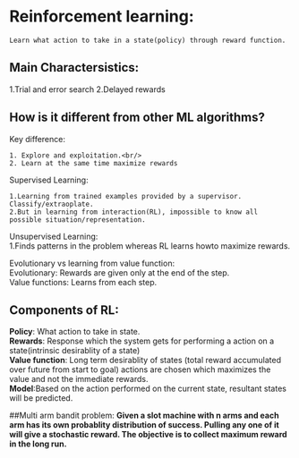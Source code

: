 # Reinforcement learning:
	Learn what action to take in a state(policy) through reward function.
## Main Charactersistics:
1.Trial and error search
2.Delayed rewards

## How is it different from other ML algorithms?

Key difference:

	1. Explore and exploitation.<br/>
	2. Learn at the same time maximize rewards
	
Supervised Learning:

	1.Learning from trained examples provided by a supervisor. Classify/extraoplate.  
	2.But in learning from interaction(RL), impossible to know all possible situation/representation.  
	
Unsupervised Learning:<br/>
	1.Finds patterns in the problem whereas RL learns howto maximize rewards.

Evolutionary vs learning from value function:  
	Evolutionary: Rewards are given only at the end of the step.  
	Value functions: Learns from each step.

## Components of RL:
**Policy**: What action to take in state.<br/>
**Rewards**: Response which the system gets for performing a action on a state(intrinsic desirablity of a state)<br/>
**Value function**: Long term desirablity of states (total reward accumulated over future from start to goal) actions are chosen which maximizes the value and not the immediate rewards.<br/>
**Model**:Based on the action performed on the current state, resultant states will be predicted.<br/>

##Multi arm bandit problem:
__Given a slot machine with n arms and each arm has its own probablity distribution of success. Pulling any one of it will give a stochastic reward. The objective is to collect maximum reward in the long run.__

